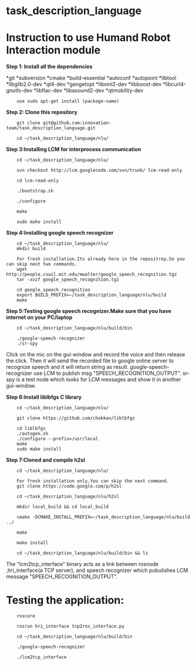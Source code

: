 task_description_language
=========================

Instruction to use Humand Robot Interaction module
==================================================

**Step 1: Install all the dependencies**

*git
*subversion
*cmake
*build-essential
*autoconf
*autopoint
*libtool
*libglib2.0-dev
*qt4-dev
*gengetopt
*libxml2-dev
*libboost-dev
*libcurl4-gnutls-dev
*libflac-dev
*libasound2-dev
*qtmobility-dev

		use sudo apt-get install (package-name)

**Step 2: Clone this repository**

		git clone git@github.com:innovation-team/task_description_language.git

		cd ~/task_description_language/nlu/

**Step 3:Installing LCM for interprocess communication**

		cd ~/task_description_language/nlu/

		svn checkout http://lcm.googlecode.com/svn/trunk/ lcm-read-only

		cd lcm-read-only

		./bootstrap.sh 

		./configure 

		make

		sudo make install

**Step 4:Installing google speech recognizer**

		cd ~/task_description_language/nlu/
		mkdir build

		For fresh installation.Its already here in the repositroy.So you can skip next two commands.
		wget http://people.csail.mit.edu/mwalter/google_speech_recognition.tgz
		tar -xvzf google_speech_recognition.tgz

		cd google_speech_recognition
		export BUILD_PREFIX=~/task_description_language/nlu/build
		make

**Step 5:Testing google speech recognizer.Make sure that you have internet on your PC/laptop**

		cd ~/task_description_language/nlu/build/bin 

		./google-speech-recognizer
		./sr-spy

Click on the mic on the gui-window and record the voice and then release the click.
Then it will send the recorded file to google online server to recognize speech and it will return string as result.
google-speech-recognizer use LCM to publish msg "SPEECH_RECOGNITION_OUTPUT".
sr-spy is a test node which looks for LCM messages and show it in another gui-window.

**Step 6:Install liblbfgs C library**

		cd ~/task_description_language/nlu/

		git clone https://github.com/chokkan/liblbfgs

		cd liblbfgs
		./autogen.sh
		./configure --prefix=/usr/local
		make
		sudo make install

**Step 7:Cloned and compile h2sl**

		cd ~/task_description_language/nlu/

		For fresh installation only.You can skip the next command.
		git clone https://code.google.com/p/h2sl

		cd ~/task_description_language/nlu/h2sl

		mkdir local_build && cd local_build

		cmake -DCMAKE_INSTALL_PREFIX=~/task_description_language/nlu/build ../

		make
		 
		make install

		cd ~/task_description_language/nlu/build/bin && ls

The "lcm2tcp_interface" binary acts as a link between rosnode ,hri_interface(a TCP server), 
and speech recognizer which pubulishes LCM message "SPEECH_RECOGNITION_OUTPUT".

**Testing the application:**
===================================================================


		roscore

		rosrun hri_interface tcp2ros_interface.py

		cd ~/task_description_language/nlu/build/bin

		./google-speech-recognizer

		./lcm2tcp_interface


 














